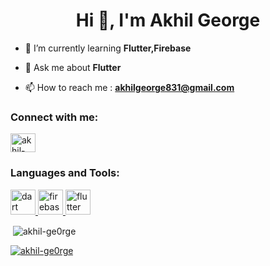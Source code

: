 <h1 align="center">Hi 👋, I'm Akhil George</h1>


- 🌱 I’m currently learning **Flutter,Firebase**

- 💬 Ask me about **Flutter**

- 📫 How to reach me :  **akhilgeorge831@gmail.com**

<h3 align="left">Connect with me:</h3>
<p align="left">
<a href="https://linkedin.com/in/akhil-ge0rge" target="blank"><img align="center" src="https://raw.githubusercontent.com/rahuldkjain/github-profile-readme-generator/master/src/images/icons/Social/linked-in-alt.svg" alt="akhil-ge0rge" height="30" width="40" /></a>
</p>

<h3 align="left">Languages and Tools:</h3>
<p align="left"> <a href="https://dart.dev" target="_blank" rel="noreferrer"> <img src="https://www.vectorlogo.zone/logos/dartlang/dartlang-icon.svg" alt="dart" width="40" height="40"/> </a> <a href="https://firebase.google.com/" target="_blank" rel="noreferrer"> <img src="https://www.vectorlogo.zone/logos/firebase/firebase-icon.svg" alt="firebase" width="40" height="40"/> </a> <a href="https://flutter.dev" target="_blank" rel="noreferrer"> <img src="https://www.vectorlogo.zone/logos/flutterio/flutterio-icon.svg" alt="flutter" width="40" height="40"/> </a> </p>

<p>&nbsp;<img align="center" src="https://github-readme-stats.vercel.app/api?username=akhil-ge0rge&show_icons=true&locale=en&theme=dark)" alt="akhil-ge0rge" /></p>

<p align="left"> <a href="https://github.com/ryo-ma/github-profile-trophy"><img src="https://github-profile-trophy.vercel.app/?username=akhil-ge0rge&theme=onedark)" alt="akhil-ge0rge" /></a> </p>
